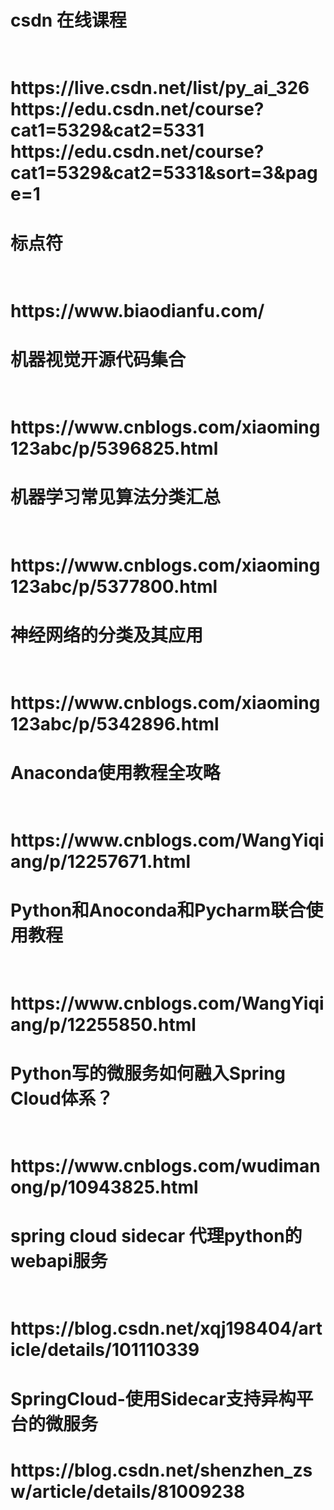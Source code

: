 <h1>csdn 在线课程<h1></br>
https://live.csdn.net/list/py_ai_326
</hr>
https://edu.csdn.net/course?cat1=5329&cat2=5331
https://edu.csdn.net/course?cat1=5329&cat2=5331&sort=3&page=1
<h1>标点符<h1></br>
https://www.biaodianfu.com/
<h1>机器视觉开源代码集合 <h1></br>
https://www.cnblogs.com/xiaoming123abc/p/5396825.html
<h1>机器学习常见算法分类汇总 <h1></br>
https://www.cnblogs.com/xiaoming123abc/p/5377800.html
<h1>神经网络的分类及其应用 <h1></br>
https://www.cnblogs.com/xiaoming123abc/p/5342896.html
<h1>Anaconda使用教程全攻略 <h1></br>
https://www.cnblogs.com/WangYiqiang/p/12257671.html
<h1>Python和Anoconda和Pycharm联合使用教程  <h1></br>
https://www.cnblogs.com/WangYiqiang/p/12255850.html
<h1>Python写的微服务如何融入Spring Cloud体系？  <h1></br>
https://www.cnblogs.com/wudimanong/p/10943825.html
<h1>spring cloud sidecar 代理python的webapi服务  <h1></br>
https://blog.csdn.net/xqj198404/article/details/101110339
<h1>SpringCloud-使用Sidecar支持异构平台的微服务 <h1></hr>
https://blog.csdn.net/shenzhen_zsw/article/details/81009238
